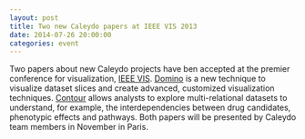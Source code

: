 ```yaml
---
layout: post
title: Two new Caleydo papers at IEEE VIS 2013
date: 2014-07-26 20:00:00
categories: event
---
```

Two papers about new Caleydo projects have ben accepted at the premier conference for visualization, <a href="http://ieeevis.org/"><i class="fa fa-external-link"></i> IEEE VIS</a>. <a href="{{site.baseurl}}/publications/2014_infovis_domino/">Domino</a> is a new technique to visualize dataset slices and create advanced, customized visualization techniques. <a href="{{site.baseurl}}/publications/2014_vast_contour/">Contour</a> allows analysts to explore multi-relational datasets to understand, for example, the interdependencies between drug candidates, phenotypic effects and pathways. Both papers will be presented by Caleydo team members in November in Paris. 